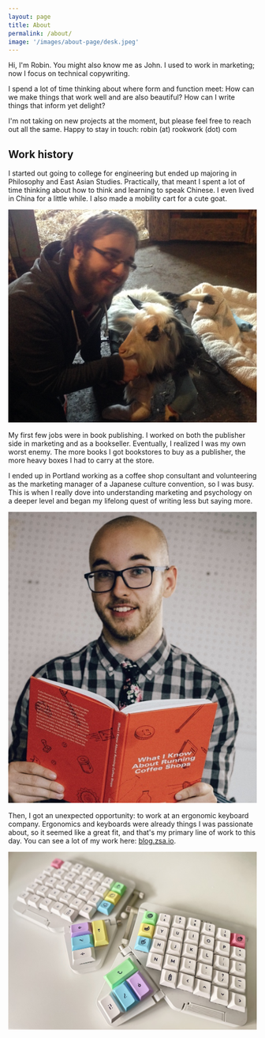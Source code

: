 ```yaml
---
layout: page
title: About
permalink: /about/
image: '/images/about-page/desk.jpeg'
---
```


Hi, I'm Robin. You might also know me as John. I used to work in marketing; now I focus on technical copywriting.

I spend a lot of time thinking about where form and function meet: How can we make things that work well and are also beautiful? How can I write things that inform yet delight? 

I'm not taking on new projects at the moment, but please feel free to reach out all the same. Happy to stay in touch: robin (at) rookwork (dot) com

## Work history
I started out going to college for engineering but ended up majoring in Philosophy and East Asian Studies. Practically, that meant I spent a lot of time thinking about how to think and learning to speak Chinese. I even lived in China for a little while. I also made a mobility cart for a cute goat. 

![An image of me posing with a paraplegic goat and the mobility cart I made for him](/images/about-page/goat.jpg)

My first few jobs were in book publishing. I worked on both the publisher side in marketing and as a bookseller. Eventually, I realized I was my own worst enemy. The more books I got bookstores to buy as a publisher, the more heavy boxes I had to carry at the store. 

I ended up in Portland working as a coffee shop consultant and volunteering as the marketing manager of a Japanese culture convention, so I was busy. This is when I really dove into understanding marketing and psychology on a deeper level and began my lifelong quest of writing less but saying more.

![An image of me with the book "What I know about Running Coffe Shops"](/images/about-page/coffee-shops.jpg)

Then, I got an unexpected opportunity: to work at an ergonomic keyboard company. Ergonomics and keyboards were already things I was passionate about, so it seemed like a great fit, and that's my primary line of work to this day. You can see a lot of my work here: [blog.zsa.io](https://blog.zsa.io/). 

![An image of the ZSA Moonlander with custom keycaps](/images/about-page/moonlander.jpeg)